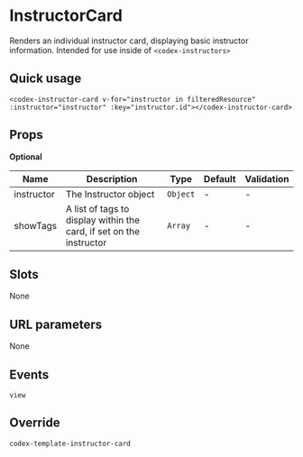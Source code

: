 # InstructorCard

Renders an individual instructor card, displaying basic instructor information. Intended for use inside of `<codex-instructors>`

## Quick usage

```vue
<codex-instructor-card v-for="instructor in filteredResource" :instructor="instructor" :key="instructor.id"></codex-instructor-card>
```

## Props

**Optional**

| Name | Description | Type | Default | Validation |
| - | - | - | - | - |
| instructor | The Instructor object | `Object` | - | - |
| showTags | A list of tags to display within the card, if set on the instructor | `Array` | - | - |


## Slots

None

## URL parameters

None

## Events

`view`

## Override

`
codex-template-instructor-card
`

